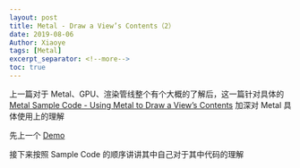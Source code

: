 ```yaml
---
layout: post
title: Metal - Draw a View’s Contents（2）
date: 2019-08-06
Author: Xiaoye
tags: [Metal]
excerpt_separator: <!--more-->
toc: true
---
```


上一篇对于 Metal、GPU、渲染管线整个有个大概的了解后，这一篇针对具体的 [Metal Sample Code - Using Metal to Draw a View’s Contents](<https://developer.apple.com/documentation/metal/basic_tasks_and_concepts/using_metal_to_draw_a_view_s_contents>) 加深对 Metal 具体使用上的理解

<!--more-->

先上一个 [Demo](<https://github.com/Xiaoye220/Demos/tree/master/MetalDemo>)

接下来按照 Sample Code 的顺序讲讲其中自己对于其中代码的理解
